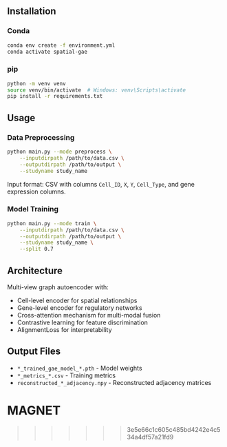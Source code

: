 

## Installation

### Conda
```bash
conda env create -f environment.yml
conda activate spatial-gae
```

### pip
```bash
python -m venv venv
source venv/bin/activate  # Windows: venv\Scripts\activate
pip install -r requirements.txt
```

## Usage

### Data Preprocessing
```bash
python main.py --mode preprocess \
    --inputdirpath /path/to/data.csv \
    --outputdirpath /path/to/output \
    --studyname study_name
```

Input format: CSV with columns `Cell_ID`, `X`, `Y`, `Cell_Type`, and gene expression columns.

### Model Training
```bash
python main.py --mode train \
    --inputdirpath /path/to/data.csv \
    --outputdirpath /path/to/output \
    --studyname study_name \
    --split 0.7
```

## Architecture

Multi-view graph autoencoder with:
- Cell-level encoder for spatial relationships
- Gene-level encoder for regulatory networks
- Cross-attention mechanism for multi-modal fusion
- Contrastive learning for feature discrimination
- AlignmentLoss for interpretability

## Output Files

- `*_trained_gae_model_*.pth` - Model weights
- `*_metrics_*.csv` - Training metrics
- `reconstructed_*_adjacency.npy` - Reconstructed adjacency matrices

# MAGNET
>>>>>>> 3e5e66c1c605c485bd4242e4c534a4df57a21fd9
